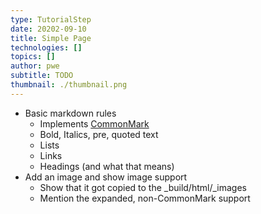 ```yaml
---
type: TutorialStep
date: 20202-09-10
title: Simple Page
technologies: []
topics: []
author: pwe
subtitle: TODO
thumbnail: ./thumbnail.png
---
```


- Basic markdown rules
    - Implements [CommonMark](https://commonmark.org)
    - Bold, Italics, pre, quoted text
    - Lists
    - Links
    - Headings (and what that means)
- Add an image and show image support
    - Show that it got copied to the _build/html/_images
    - Mention the expanded, non-CommonMark support

